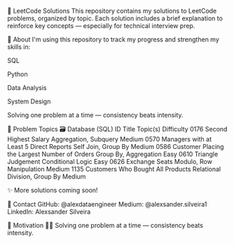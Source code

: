 🧠 LeetCode Solutions
This repository contains my solutions to LeetCode problems, organized by topic. Each solution includes a brief explanation to reinforce key concepts — especially for technical interview prep.

📌 About
I'm using this repository to track my progress and strengthen my skills in:

SQL

Python

Data Analysis

System Design

Solving one problem at a time — consistency beats intensity.

📂 Problem Topics
🗃️ Database (SQL)
ID	Title	Topic(s)	Difficulty
0176	Second Highest Salary	Aggregation, Subquery	Medium
0570	Managers with at Least 5 Direct Reports	Self Join, Group By	Medium
0586	Customer Placing the Largest Number of Orders	Group By, Aggregation	Easy
0610	Triangle Judgement	Conditional Logic	Easy
0626	Exchange Seats	Modulo, Row Manipulation	Medium
1135	Customers Who Bought All Products	Relational Division, Group By	Medium

✨ More solutions coming soon!

🔗 Contact
GitHub: @alexdataengineer
Medium: @alexsander.silveira1
LinkedIn: Alexsander Silveira

🚀 Motivation
🧑‍💻 Solving one problem at a time — consistency beats intensity.

